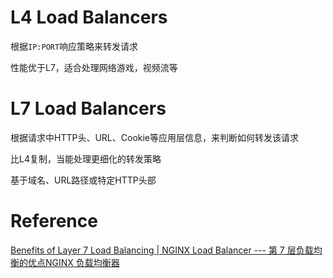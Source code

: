 # L4 Load Balancers

根据`IP:PORT`响应策略来转发请求

性能优于L7，适合处理网络游戏，视频流等

# L7 Load Balancers

根据请求中HTTP头、URL、Cookie等应用层信息，来判断如何转发该请求

比L4复制，当能处理更细化的转发策略

基于域名、URL路径或特定HTTP头部

# Reference
[Benefits of Layer 7 Load Balancing | NGINX Load Balancer --- 第 7 层负载均衡的优点NGINX 负载均衡器](https://www.nginx.com/resources/glossary/layer-7-load-balancing/)